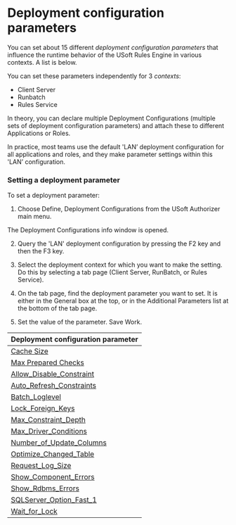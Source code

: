 # Deployment configuration parameters

You can set about 15 different *deployment configuration parameters* that influence the runtime behavior of the USoft Rules Engine in various contexts. A list is below.

You can set these parameters independently for 3 *contexts*:

- Client Server
- Runbatch
- Rules Service

In theory, you can declare multiple Deployment Configurations (multiple sets of deployment configuration parameters) and attach these to different Applications or Roles.

In practice, most teams use the default 'LAN’ deployment configuration for all applications and roles, and they make parameter settings within this 'LAN’ configuration.

### Setting a deployment parameter

To set a deployment parameter:

1. Choose Define, Deployment Configurations from the USoft Authorizer main menu.

The Deployment Configurations info window is opened.

2. Query the 'LAN' deployment configuration by pressing the F2 key and then the F3 key.

3. Select the deployment context for which you want to make the setting. Do this by selecting a tab page (Client Server, RunBatch, or Rules Service).

4. On the tab page, find the deployment parameter you want to set. It is either in the General box at the top, or in the Additional Parameters list at the bottom of the tab page.

5. Set the value of the parameter. Save Work.

|**Deployment configuration parameter**|
|--------|
|[Cache Size](/docs/Authorisation%20and%20access/Deployment%20configurations/Cache%20Size.md)|
|[Max Prepared Checks](/docs/Authorisation%20and%20access/Deployment%20configurations/Max%20Prepared%20Checks.md)|
|[Allow_Disable_Constraint](/docs/Authorisation%20and%20access/Deployment%20configurations/Allow_Disable_Constraint.md)|
|[Auto_Refresh_Constraints](/docs/Authorisation%20and%20access/Deployment%20configurations/Auto_Refresh_Constraints.md)|
|[Batch_Loglevel](/docs/Authorisation%20and%20access/Deployment%20configurations/Batch_Loglevel.md)|
|[Lock_Foreign_Keys](/docs/Authorisation%20and%20access/Deployment%20configurations/Lock_Foreign_Keys.md)|
|[Max_Constraint_Depth](/docs/Authorisation%20and%20access/Deployment%20configurations/Max_Constraint_Depth.md)|
|[Max_Driver_Conditions](/docs/Authorisation%20and%20access/Deployment%20configurations/Max_Driver_Conditions.md)|
|[Number_of_Update_Columns](/docs/Authorisation%20and%20access/Deployment%20configurations/Number_of_Update_Columns.md)|
|[Optimize_Changed_Table](/docs/Authorisation%20and%20access/Deployment%20configurations/Optimize_Changed_Table.md)|
|[Request_Log_Size](/docs/Authorisation%20and%20access/Deployment%20configurations/Request_Log_Size.md)|
|[Show_Component_Errors](/docs/Authorisation%20and%20access/Deployment%20configurations/Show_Component_Errors.md)|
|[Show_Rdbms_Errors](/docs/Authorisation%20and%20access/Deployment%20configurations/Show_Rdbms_Errors.md)|
|[SQLServer_Option_Fast_1](/docs/Authorisation%20and%20access/Deployment%20configurations/SQLServer_Option_Fast_1.md)|
|[Wait_for_Lock](/docs/Authorisation%20and%20access/Deployment%20configurations/Wait_for_Lock.md)|



 